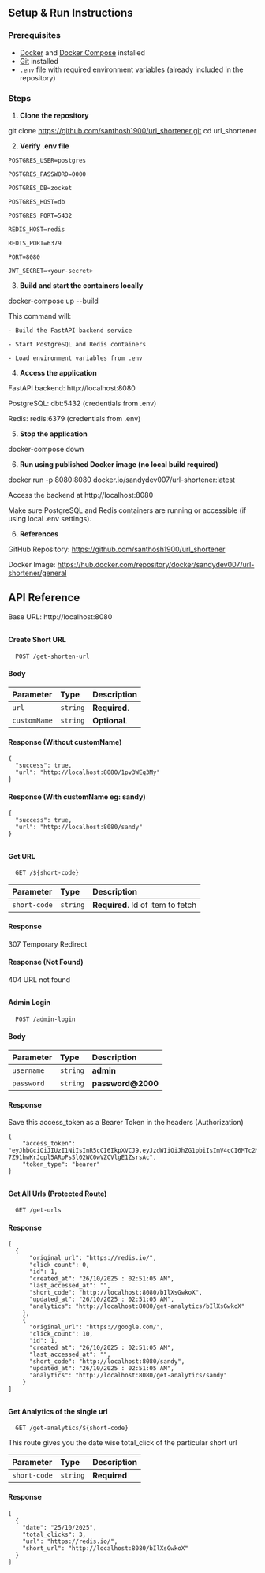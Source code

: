 ## Setup & Run Instructions

### Prerequisites
- [Docker](https://www.docker.com/) and [Docker Compose](https://docs.docker.com/compose/) installed
- [Git](https://git-scm.com/) installed
- `.env` file with required environment variables (already included in the repository)

### Steps

1. **Clone the repository**

git clone https://github.com/santhosh1900/url_shortener.git
cd url_shortener

2. **Verify .env file**

```
POSTGRES_USER=postgres

POSTGRES_PASSWORD=0000

POSTGRES_DB=zocket

POSTGRES_HOST=db

POSTGRES_PORT=5432

REDIS_HOST=redis

REDIS_PORT=6379

PORT=8080

JWT_SECRET=<your-secret>
```

3. **Build and start the containers locally**

docker-compose up --build

This command will:

    - Build the FastAPI backend service

    - Start PostgreSQL and Redis containers
    
    - Load environment variables from .env

4. **Access the application**

FastAPI backend: http://localhost:8080

PostgreSQL: dbt:5432 (credentials from .env)

Redis: redis:6379 (credentials from .env)

5. **Stop the application**

docker-compose down

6. **Run using published Docker image (no local build required)**

docker run -p 8080:8080 docker.io/sandydev007/url-shortener:latest

Access the backend at http://localhost:8080

Make sure PostgreSQL and Redis containers are running or accessible (if using local .env settings).

6. **References**

GitHub Repository: https://github.com/santhosh1900/url_shortener

Docker Image: https://hub.docker.com/repository/docker/sandydev007/url-shortener/general

##



## API Reference
Base URL: http://localhost:8080
##

#### Create Short URL

```http
  POST /get-shorten-url
```

#### Body

| Parameter | Type     | Description                |
| :-------- | :------- | :------------------------- |
| `url` | `string` | **Required**. |
| `customName` | `string` | **Optional**. |

#### Response (Without customName)
```
{
  "success": true,
  "url": "http://localhost:8080/1pv3WEq3My"
}
```

#### Response (With customName eg: sandy)
```
{
  "success": true,
  "url": "http://localhost:8080/sandy"
}
```

##

#### Get URL

```http
  GET /${short-code}
```

| Parameter | Type     | Description                       |
| :-------- | :------- | :-------------------------------- |
| `short-code`      | `string` | **Required**. Id of item to fetch |

#### Response

307 Temporary Redirect

#### Response (Not Found)

404 URL not found

##


#### Admin Login

```http
  POST /admin-login
```
#### Body

| Parameter | Type     | Description                |
| :-------- | :------- | :------------------------- |
| `username` | `string` | **admin** |
| `password` | `string` | **password@2000** |

#### Response
Save this access_token as a Bearer Token in the headers (Authorization)
```
{
    "access_token": "eyJhbGciOiJIUzI1NiIsInR5cCI6IkpXVCJ9.eyJzdWIiOiJhZG1pbiIsImV4cCI6MTc2MTQzMDU3NX0.SD-7Z91hwKrJopl5ARpPsSl02WC0wVZCVlgE1ZsrsAc",
    "token_type": "bearer"
}
```

##

#### Get All Urls (Protected Route)

```http
  GET /get-urls
```

#### Response
```
[
  {
      "original_url": "https://redis.io/",
      "click_count": 0,
      "id": 1,
      "created_at": "26/10/2025 : 02:51:05 AM",
      "last_accessed_at": "",
      "short_code": "http://localhost:8080/bIlXsGwkoX",
      "updated_at": "26/10/2025 : 02:51:05 AM",
      "analytics": "http://localhost:8080/get-analytics/bIlXsGwkoX"
    },
    {
      "original_url": "https://google.com/",
      "click_count": 10,
      "id": 1,
      "created_at": "26/10/2025 : 02:51:05 AM",
      "last_accessed_at": "",
      "short_code": "http://localhost:8080/sandy",
      "updated_at": "26/10/2025 : 02:51:05 AM",
      "analytics": "http://localhost:8080/get-analytics/sandy"
    }
]
```
##

#### Get Analytics of the single url
```http
  GET /get-analytics/${short-code}
```
This route gives you the date wise total_click of the particular short url

| Parameter | Type     | Description                |
| :-------- | :------- | :------------------------- |
| `short-code` | `string` | **Required** |

#### Response
```
[
  {
    "date": "25/10/2025",
    "total_clicks": 3,
    "url": "https://redis.io/",
    "short_url": "http://localhost:8080/bIlXsGwkoX"
  }
]
```




